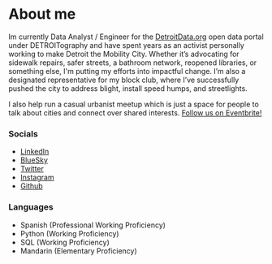 # About me
Im currently Data Analyst / Engineer for the [DetroitData.org](detroitdata.org) open data portal under DETROITography and have spent years as an activist personally working to make Detroit the Mobility City. Whether it’s advocating for sidewalk repairs, safer streets, a bathroom network, reopened libraries, or something else, I'm putting my efforts into impactful change. I’m also a designated representative for my block club, where I’ve successfully pushed the city to address blight, install speed humps, and streetlights.

I also help run a casual urbanist meetup which is just a space for people to talk about cities and connect over shared interests. [Follow us on Eventbrite!](https://www.eventbrite.com/o/detroit-urbanists-85158716243)

### Socials
- [LinkedIn](https://www.linkedin.com/in/tdtansley)
- [BlueSky](https://bsky.app/profile/tedtansley.bsky.social)
- [Twitter](https://x.com/tedtansley)
- [Instagram](https://www.instagram.com/tedbytheriver/)
- [Github](https://github.com/TedTansley)

### Languages
  - Spanish (Professional Working Proficiency)
  - Python (Working Proficiency)
  - SQL (Working Proficiency)
  - Mandarin (Elementary Proficiency)
